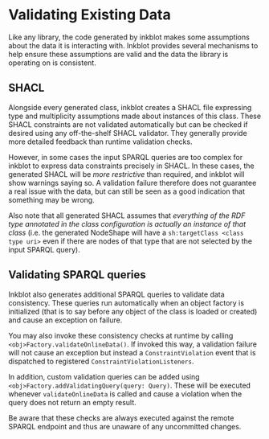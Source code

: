 # Validating Existing Data

Like any library, the code generated by inkblot makes some assumptions about the data it is interacting with. Inkblot provides several mechanisms to help ensure these assumptions are valid and the data the library is operating on is consistent.

## SHACL

Alongside every generated class, inkblot creates a SHACL file expressing type and multiplicity assumptions made about instances of this class. These SHACL constraints are not validated automatically but can be checked if desired using any off-the-shelf SHACL validator. They generally provide more detailed feedback than runtime validation checks.

However, in some cases the input SPARQL queries are too complex for inkblot to express data constraints precisely in SHACL. In these cases, the generated SHACL will be *more restrictive* than required, and inkblot will show warnings saying so. A validation failure therefore does not guarantee a real issue with the data, but can still be seen as a good indication that something may be wrong.

Also note that all generated SHACL assumes that *everything of the RDF type annotated in the class configuration is actually an instance of that class* (i.e. the generated NodeShape will have a `sh:targetClass <class type uri>` even if there are nodes of that type that are not selected by the input SPARQL query).

## Validating SPARQL queries

Inkblot also generates additional SPARQL queries to validate data consistency. These queries run automatically when an object factory is initialized (that is to say before any object of the class is loaded or created) and cause an exception on failure.

You may also invoke these consistency checks at runtime by calling `<obj>Factory.validateOnlineData()`. If invoked this way, a validation failure will not cause an exception but instead a `ConstraintViolation` event that is dispatched to registered `ConstraintViolationListeners`.

In addition, custom validation queries can be added using `<obj>Factory.addValidatingQuery(query: Query)`. These will be executed whenever `validateOnlineData` is called and cause a violation when the query does not return an empty result.

Be aware that these checks are always executed against the remote SPARQL endpoint and thus are unaware of any uncommitted changes.